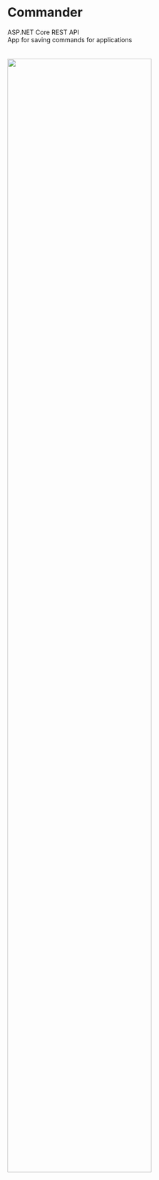 # Commander
ASP.NET Core REST API<br/>
App for saving commands for applications
<br/>
<br/>
<br/>
<img src="https://terveysdata-app.s3.eu-central-1.amazonaws.com/CommanderAPI.png" width="80%">
